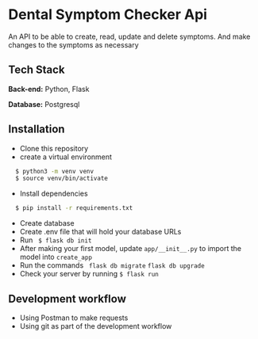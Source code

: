 
# Dental Symptom Checker Api

An API to be able to create, read, update and delete symptoms. And make changes to the symptoms as necessary



## Tech Stack

**Back-end:** Python, Flask

**Database:** Postgresql


## Installation

- Clone this repository
- create a virtual environment
```bash
  $ python3 -m venv venv
  $ source venv/bin/activate
```
- Install dependencies
```bash
  $ pip install -r requirements.txt
```
- Create database
- Create .env file that will hold your database URLs
- Run ```
  $ flask db init```
- After making your first model, update ```app/__init__.py``` to import the model into ```create_app```
- Run the commands ``` flask db migrate```  ```flask db upgrade```
- Check your server by running ```$ flask run```

## Development workflow

- Using Postman to make requests
- Using git as part of the development workflow


